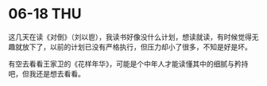 # 06-18 THU

这几天在读《对倒》（刘以鬯），我读书好像没什么计划，想读就读，有时候觉得无趣就放下了，以前的计划已没有严格执行，但压力却小了很多，不知是好是坏。

有空去看看王家卫的《花样年华》，可能是个中年人才能读懂其中的细腻与矜持吧，但我还是想去看看。

